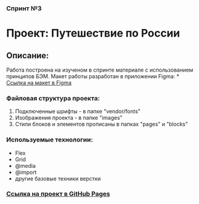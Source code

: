 ### Спринт №3

# Проект: Путешествие по России

## Описание:

Работа построена на изученом в спринте материале с использованием принципов БЭМ. Макет работы разработан в приложении Figma: * [Ссылка на макет в Figma](https://www.figma.com/file/5S2WSbEFL6awjVWJ0NWL8Q/Sprint-3_-Russia-_-desktop-mobile?node-id=28503%3A0)

### Файловая структура проекта:

1. Подключенные шрифты - в папке "vendor/fonts"
2. Изображения проекта - в папке "images"
3. Стили блоков и элементов прописаны в папках "pages" и "blocks"

### Используемые технологии:
- Flex
- Grid
- @media
- @import
- другие базовые техники верстки

### [Ссылка на проект в GitHub Pages](https://komissko1.github.io/russian-travel/index.html)
